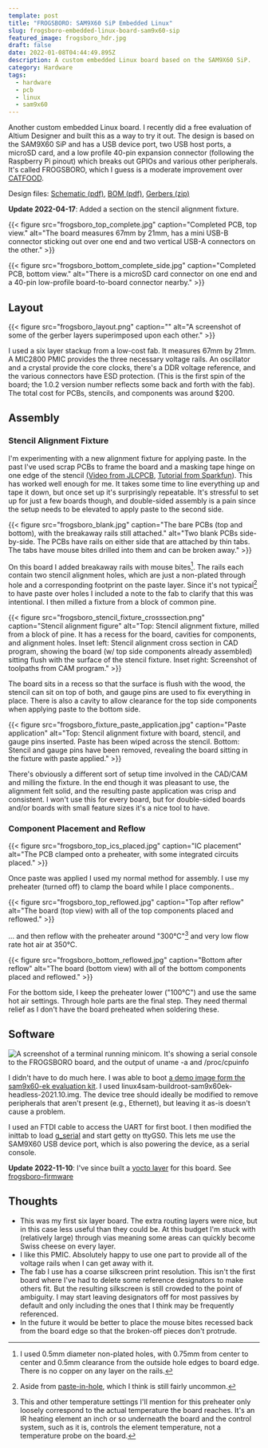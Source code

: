 ```yaml
---
template: post
title: "FROGSBORO: SAM9X60 SiP Embedded Linux"
slug: frogsboro-embedded-linux-board-sam9x60-sip
featured_image: frogsboro_hdr.jpg
draft: false
date: 2022-01-08T04:44:49.895Z
description: A custom embedded Linux board based on the SAM9X60 SiP.
category: Hardware
tags:
  - hardware
  - pcb
  - linux
  - sam9x60
---
```

Another custom embedded Linux board. I recently did a free evaluation of Altium Designer and built this as a way to try it out. The design is based on the SAM9X60 SiP and has a USB device port, two USB host ports, a microSD card, and a low profile 40-pin expansion connector (following the Raspberry Pi pinout) which breaks out GPIOs and various other peripherals. It's called FROGSBORO, which I guess is a moderate improvement over [CATFOOD](/posts/catfood-custom-imx6ull-board).

Design files: [Schematic (pdf)](/media/frogsboro_schematic_v1.0.2.pdf), [BOM (pdf)](/media/frogsboro_bom_v1.0.2.pdf), [Gerbers (zip)](/media/frogsboro_gbr_v1.0.2.zip)

**Update 2022-04-17**: Added a section on the stencil alignment fixture.

{{< figure src="frogsboro_top_complete.jpg" caption="Completed PCB, top view." alt="The board measures 67mm by 21mm, has a mini USB-B connector sticking out over one end and two vertical USB-A connectors on the other." >}}

{{< figure src="frogsboro_bottom_complete_side.jpg" caption="Completed PCB, bottom view." alt="There is a microSD card connector on one end and a 40-pin low-profile board-to-board connector nearby." >}}

## Layout

{{< figure src="frogsboro_layout.png" caption="" alt="A screenshot of some of the gerber layers superimposed upon each other." >}}

I used a six layer stackup from a low-cost fab. It measures 67mm by 21mm. A MIC2800 PMIC provides the three necessary voltage rails. An oscillator and a crystal provide the core clocks, there's a DDR voltage reference, and the various connectors have ESD protection. (This is the first spin of the board; the 1.0.2 version number reflects some back and forth with the fab). The total cost for PCBs, stencils, and components was around $200.

## Assembly

### Stencil Alignment Fixture

I'm experimenting with a new alignment fixture for applying paste. In the past I've used scrap PCBs to frame the board and a masking tape hinge on one edge of the stencil [(Video from JLCPCB](https://www.youtube.com/watch?v=uXvXwzQf1gU), [Tutorial from Sparkfun](https://www.sparkfun.com/tutorials/58)). This has worked well enough for me. It takes some time to line everything up and tape it down, but once set up it's surprisingly repeatable. It's stressful to set up for just a few boards though, and double-sided assembly is a pain since the setup needs to be elevated to apply paste to the second side.

{{< figure src="frogsboro_blank.jpg" caption="The bare PCBs (top and bottom), with the breakaway rails still attached." alt="Two blank PCBs side-by-side. The PCBs have rails on either side that are attached by thin tabs. The tabs have mouse bites drilled into them and can be broken away." >}}

On this board I added breakaway rails with mouse bites[^1]. The rails each contain two stencil alignment holes, which are just a non-plated through hole and a corresponding footprint on the paste layer. Since it's not typical[^2] to have paste over holes I included a note to the fab to clarify that this was intentional. I then milled a fixture from a block of common pine.

{{< figure src="frogsboro_stencil_fixture_crosssection.png" caption="Stencil alignment figure" alt="Top: Stencil alignment fixture, milled from a block of pine. It has a recess for the board, cavities for components, and alignment holes. Inset left: Stencil alignment cross section in CAD program, showing the board (w/ top side components already assembled) sitting flush with the surface of the stencil fixture. Inset right: Screenshot of toolpaths from CAM program." >}}

The board sits in a recess so that the surface is flush with the wood, the stencil can sit on top of both, and gauge pins are used to fix everything in place. There is also a cavity to allow clearance for the top side components when applying paste to the bottom side.

{{< figure src="frogsboro_fixture_paste_application.jpg" caption="Paste application" alt="Top: Stencil alignment fixture with board, stencil, and gauge pins inserted. Paste has been wiped across the stencil. Bottom: Stencil and gauge pins have been removed, revealing the board sitting in the fixture with paste applied." >}}

There's obviously a different sort of setup time involved in the CAD/CAM and milling the fixture. In the end though it was pleasant to use, the alignment felt solid, and the resulting paste application was crisp and consistent. I won't use this for every board, but for double-sided boards and/or boards with small feature sizes it's a nice tool to have.

### Component Placement and Reflow

{{< figure src="frogsboro_top_ics_placed.jpg" caption="IC placement" alt="The PCB clamped onto a preheater, with some integrated circuits placed." >}}

Once paste was applied I used my normal method for assembly. I use my preheater (turned off) to clamp the board while I place components..

{{< figure src="frogsboro_top_reflowed.jpg" caption="Top after reflow" alt="The board (top view) with all of the top components placed and reflowed." >}}

... and then reflow with the preheater around "300&deg;C"[^3] and very low flow rate hot air at 350&deg;C.

{{< figure src="frogsboro_bottom_reflowed.jpg" caption="Bottom after reflow" alt="The board (bottom view) with all of the bottom components placed and reflowed." >}}

For the bottom side, I keep the preheater lower ("100&deg;C") and use the same hot air settings. Through hole parts are the final step. They need thermal relief as I don't have the board preheated when soldering these.

## Software

![A screenshot of a terminal running minicom. It's showing a serial console to the FROGSBORO board, and the output of uname -a and /proc/cpuinfo](/media/frogsboro_console.png "FROGSBORO serial console")

I didn't have to do much here. I was able to boot [a demo image form the sam9x60-ek evaluation kit](https://www.linux4sam.org/bin/view/Linux4SAM/Sam9x60EKMainPage#Demo_archives). I used linux4sam-buildroot-sam9x60ek-headless-2021.10.img. The device tree should ideally be modified to remove peripherals that aren't present (e.g., Ethernet), but leaving it as-is doesn't cause a problem.

I used an FTDI cable to access the UART for first boot. I then modified the inittab to load [g_serial](https://www.kernel.org/doc/Documentation/usb/gadget_serial.txt) and start getty on ttyGS0. This lets me use the SAM9X60 USB device port, which is also powering the device, as a serial console.

**Update 2022-11-10**: I've since built a [yocto layer](https://github.com/iank/meta-frogsboro) for this board. See [frogsboro-firmware](https://github.com/iank/frogsboro-firmware)

## Thoughts

* This was my first six layer board. The extra routing layers were nice, but in this case less useful than they could be. At this budget I'm stuck with (relatively large) through vias meaning some areas can quickly become Swiss cheese on every layer.
* I like this PMIC. Absolutely happy to use one part to provide all of the voltage rails when I can get away with it.
* The fab I use has a coarse silkscreen print resolution. This isn't the first board where I've had to delete some reference designators to make others fit. But the resulting silkscreen is still crowded to the point of ambiguity. I may start leaving designators off for most passives by default and only including the ones that I think may be frequently referenced.
* In the future it would be better to place the mouse bites recessed back from the board edge so that the broken-off pieces don't protrude.

[^1]: I used 0.5mm diameter non-plated holes, with 0.75mm from center to center and 0.5mm clearance from the outside hole edges to board edge. There is no copper on any layer on the rails.

[^2]: Aside from [paste-in-hole](https://www.airborn.com/resources/connector-encyclopedia/paste-in-hole), which I think is still fairly uncommon.

[^3]: This and other temperature settings I'll mention for this preheater only loosely correspond to the actual temperature the board reaches. It's an IR heating element an inch or so underneath the board and the control system, such as it is, controls the element temperature, not a temperature probe on the board.
